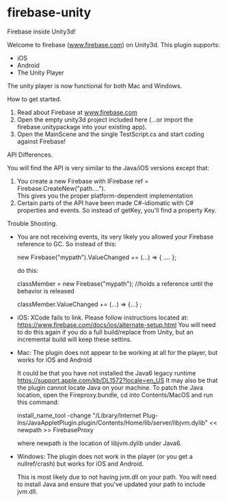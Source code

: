 # firebase-unity
Firebase inside Unity3d!

Welcome to firebase (www.firebase.com) on Unity3d.
This plugin supports:
 * iOS
 * Android
 * The Unity Player

The unity player is now functional for both Mac and Windows.

How to get started.
 1. Read about Firebase at www.firebase.com
 2. Open the empty unity3d project included here (...or import the firebase.unitypackage into your existing app).
 3. Open the MainScene and the single TestScript.cs and start coding against Firebase!

API Differences.<p/>
You will find the API is very similar to the Java/iOS versions except that:
 1. You create a new Firebase with
    IFirebase ref = Firebase.CreateNew("path....").  
    This gives you the proper platform-dependent implementation
 2. Certain parts of the API have been made C#-idiomatic with C# properties and events.  So instead of getKey,
   you'll find a property Key.
   
Trouble Shooting.
 * You are not receiving events, its very likely you allowed your Firebase reference to GC.
  So instead of this:<p/>
   new Firebase("mypath").ValueChanged += (...) => { .... };<p/>
  do this:<p/>
   classMember = new Firebase("mypath");  //holds a reference until the behavior is released<p/>
   classMember.ValueChanged += (...) => {...} ;<p/>
 * iOS: XCode fails to link.  Please follow instructions located at: https://www.firebase.com/docs/ios/alternate-setup.html  You will need to do this again if you do a full build/replace from Unity, but an incremental build will keep these settins.<p/>
 * Mac: The plugin does not appear to be working at all for the player, but works for iOS and Android<p/>
  It could be that you have not installed the Java6 legacy runtime https://support.apple.com/kb/DL1572?locale=en_US
  It may also be that the plugin cannot locate Java on your machine.  To patch the Java location, open
  the Fireproxy.bundle, cd into Contents/MacOS and run this command:<p/>
  install_name_tool -change "/Library/Internet Plug-Ins/JavaAppletPlugin.plugin/Contents/Home/lib/server/libjvm.dylib" << newpath >> FirebaseProxy <p/>
  where newpath is the location of libjvm.dylib under Java6.
 * Windows: The plugin does not work in the player (or you get a nullref/crash) but works for iOS and Android.<p/>  This is most likely due to not having jvm.dll on your path.  You will need to install Java and ensure that you've updated your path to include jvm.dll.

